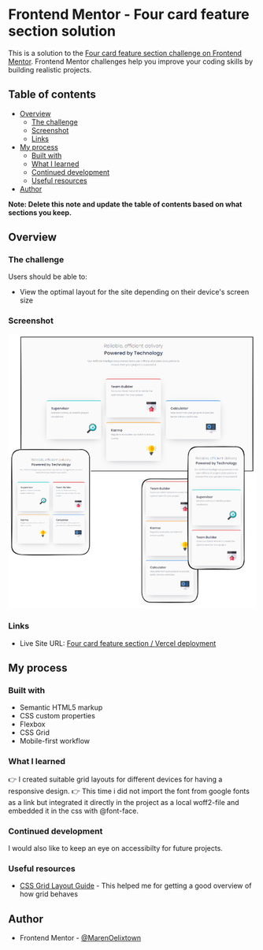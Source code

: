 # Frontend Mentor - Four card feature section solution

This is a solution to the [Four card feature section challenge on Frontend Mentor](https://www.frontendmentor.io/challenges/four-card-feature-section-weK1eFYK). Frontend Mentor challenges help you improve your coding skills by building realistic projects.

## Table of contents

- [Overview](#overview)
  - [The challenge](#the-challenge)
  - [Screenshot](#screenshot)
  - [Links](#links)
- [My process](#my-process)
  - [Built with](#built-with)
  - [What I learned](#what-i-learned)
  - [Continued development](#continued-development)
  - [Useful resources](#useful-resources)
- [Author](#author)

**Note: Delete this note and update the table of contents based on what sections you keep.**

## Overview

### The challenge

Users should be able to:

- View the optimal layout for the site depending on their device's screen size

### Screenshot

![](/assets/images/four-card-feature-section-master_screenshot.png)

### Links

- Live Site URL: [Four card feature section / Vercel deployment](https://fm-four-card-feature-section-master-iota.vercel.app/)

## My process

### Built with

- Semantic HTML5 markup
- CSS custom properties
- Flexbox
- CSS Grid
- Mobile-first workflow

### What I learned

👉 I created suitable grid layouts for different devices for having a responsive design.
👉 This time i did not import the font from google fonts as a link but integrated it directly in the project as a local woff2-file and embedded it in the css with @font-face.

### Continued development

I would also like to keep an eye on accessibilty for future projects.

### Useful resources

- [CSS Grid Layout Guide](https://css-tricks.com/snippets/css/complete-guide-grid/) - This helped me for getting a good overview of how grid behaves

## Author

- Frontend Mentor - [@MarenOelixtown](https://www.frontendmentor.io/profile/MarenOelixtown)
